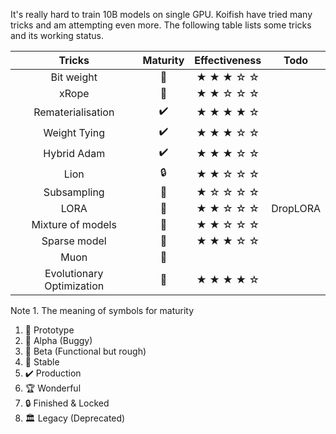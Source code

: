 It's really hard to train 10B models on single GPU. Koifish have tried many tricks and am attempting even more.
The following table lists some tricks and its working status.

| Tricks | Maturity  | Effectiveness |Todo
|:-------------:|:--------------:|:--------------:|:--------------:|
| Bit weight         | 🧪           | ★ ★ ★ ☆ ☆        ||
| xRope    | 🧪      | ★ ★ ☆ ☆ ☆     ||
| Rematerialisation    | ✔️      | ★ ★ ★ ★ ☆     ||
| Weight Tying    | ✔️      | ★ ★ ★ ☆ ☆     ||
| Hybrid Adam    | ✔️      | ★ ★ ★ ☆ ☆     ||
| Lion         | 🔒           | ★ ★ ☆ ☆ ☆        ||
| Subsampling    | 🌿      |  ★ ☆ ☆ ☆ ☆    ||
| LORA    |    🧪   | ★ ★ ☆ ☆ ☆     |DropLORA|
| Mixture of models    |    🌿   | ★ ★ ☆ ☆ ☆     ||
| Sparse model    |    🌱   |  ★ ★ ★ ☆ ☆     ||
| Muon    |    🌿   |     ||
| Evolutionary Optimization |    🧪   |  ★ ★ ★ ★ ☆    ||

Note 1.  The meaning of symbols for maturity 
1. 🌱 Prototype      
2. 🌿 Alpha (Buggy)  
3. 🧪 Beta (Functional but rough)  
4. 🌳 Stable  
5. ✔️ Production
6. 🏆 Wonderful
7. 🔒 Finished & Locked 
8. 🏛 Legacy (Deprecated)

